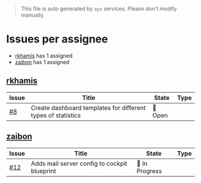 > This file is auto generated by `ays` services. Please don't modify manually.

# Issues per assignee
- [rkhamis](#rkhamis) has 1 assigned
- [zaibon](#zaibon) has 1 assigned



## [rkhamis](https://github.com/rkhamis)

|Issue|Title|State|Type|
|-----|-----|-----|----|
|[#8](https://github.com/jumpscale/jscockpit/issues/8)|Create dashboard templates for different types of statistics|:red_circle: Open||


## [zaibon](https://github.com/zaibon)

|Issue|Title|State|Type|
|-----|-----|-----|----|
|[#12](https://github.com/jumpscale/jscockpit/issues/12)|Adds mail server config to cockpit blueprint|:large_blue_circle: In Progress||

